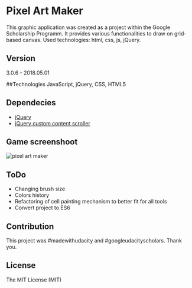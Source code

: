 # Pixel Art Maker
This graphic application was created as a project within the Google Scholarship Programm. It provides various functionalities to draw on grid-based canvas. Used technologies: html, css, js, jQuery.

## Version
3.0.6 - 2018.05.01

##Technologies
JavaScript, jQuery, CSS, HTML5

## Dependecies
- [jQuery](http://jquery.com/)
- [jQuery custom content scroller](http://manos.malihu.gr/jquery-custom-content-scroller/)

## Game screenshoot
![pixel art maker](https://user-images.githubusercontent.com/25374390/37851304-af8013fc-2ede-11e8-8c56-2986a82c8151.jpg)

## ToDo
- Changing brush size
- Colors history
- Refactoring of cell painting mechanism to better fit for all tools
- Convert project to ES6

## Contribution
This project was #madewithudacity and #googleudacityscholars. Thank you.

## License
The MIT License (MIT)